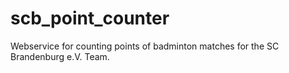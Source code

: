 # scb_point_counter
Webservice for counting points of badminton matches for the SC Brandenburg e.V. Team.
